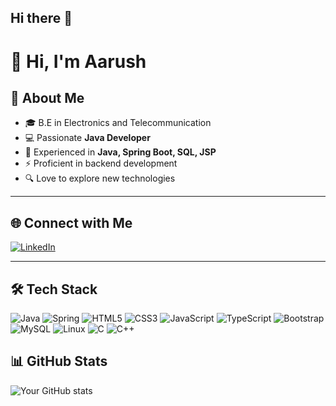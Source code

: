 ## Hi there 👋

# 👋 Hi, I'm Aarush

## 🚀 About Me
- 🎓 B.E in Electronics and Telecommunication
- 💻 Passionate **Java Developer**
- 🌱 Experienced in **Java, Spring Boot, SQL, JSP**
- ⚡ Proficient in backend development
- 🔍 Love to explore new technologies

---

## 🌐 Connect with Me
[![LinkedIn](https://img.shields.io/badge/LinkedIn-blue?logo=linkedin&logoColor=white)](https://linkedin.com/in/YOUR-LINKEDIN)

---

## 🛠 Tech Stack
![Java](https://img.shields.io/badge/Java-orange?logo=java&logoColor=white)
![Spring](https://img.shields.io/badge/Spring-6DB33F?logo=spring&logoColor=white)
![HTML5](https://img.shields.io/badge/HTML5-E34F26?logo=html5&logoColor=white)
![CSS3](https://img.shields.io/badge/CSS3-1572B6?logo=css3&logoColor=white)
![JavaScript](https://img.shields.io/badge/JavaScript-F7DF1E?logo=javascript&logoColor=black)
![TypeScript](https://img.shields.io/badge/TypeScript-3178C6?logo=typescript&logoColor=white)
![Bootstrap](https://img.shields.io/badge/Bootstrap-563D7C?logo=bootstrap&logoColor=white)
![MySQL](https://img.shields.io/badge/MySQL-4479A1?logo=mysql&logoColor=white)
![Linux](https://img.shields.io/badge/Linux-FCC624?logo=linux&logoColor=black)
![C](https://img.shields.io/badge/C-00599C?logo=c&logoColor=white)
![C++](https://img.shields.io/badge/C++-00599C?logo=cplusplus&logoColor=white)



## 📊 GitHub Stats
![Your GitHub stats](https://github-readme-stats.vercel.app/api?username=YOUR-USERNAME&show_icons=true&theme=tokyonight)

